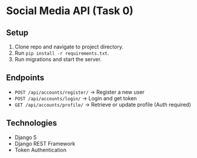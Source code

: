 # Social Media API (Task 0)

## Setup
1. Clone repo and navigate to project directory.
2. Run `pip install -r requirements.txt`.
3. Run migrations and start the server.

## Endpoints
- `POST /api/accounts/register/` → Register a new user
- `POST /api/accounts/login/` → Login and get token
- `GET /api/accounts/profile/` → Retrieve or update profile (Auth required)

## Technologies
- Django 5
- Django REST Framework
- Token Authentication

